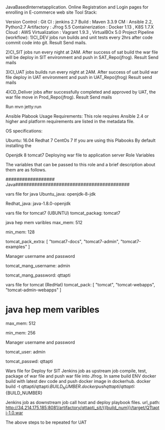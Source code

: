 
JavaBasedInternetapplication.
Online Registration and Login pages for enrolling in E-commerce web site Tool Stack:

Version Control : Git
CI : jenkins 2.7
Build : Maven 3.3.9
CM : Ansible 2.2, Python2.7
Artifactory : Jfrog 5.5
Containerization : Docker 1.13 , K8S 1.7.X
Cloud : AWS
Virtualization : Vagrant 1.9.3 , VirtualBOx 5.0
Project Pipeline (workflow): 1)CI_DEV jobs run builds and unit tests every 2hrs after code commit code into git. Result Send mails.

2)CI_SIT jobs run every night at 2AM. After success of sat build the war file will be deploy in SIT environment and push in SAT_Repo(jfrog). Result Send mails

3)CI_UAT jobs builds run every night at 2AM. After success of uat build war file deploy in UAT environment and push in UAT_Repo(jfrog) Result send mails

4)CD_Deliver jobs after successfully completed and approved by UAT, the war file move in Prod_Repo(jfrog). Result Send mails

Run
mvn jetty:run

Ansible Plabook Usage Requirements:
This role requires Ansible 2.4 or higher and platform requirements are listed in the metadata file.

OS specifications:

Ubuntu: 16.04
Redhat 7
CentOs 7
If you are using this Plabooks By default installing the

Openjdk 8
tomcat7
Deploying war file to application server
Role Variables

The variables that can be passed to this role and a brief description about them are as follows.

################## Java##########################################

vars file for java
Ubuntu_java: openjdk-8-jdk

Redhat_java: java-1.8.0-openjdk

vars file for tomcat7 (UBUNTU)
tomcat_packag: tomcat7

java hep mem varibles
max_mem: 512

min_mem: 128

tomcat_pack_extra: [ "tomcat7-docs", "tomcat7-admin", "tomcat7-examples" ]

Manager username and password

tomcat_mang_username: admin

tomcat_mang_password: qttapti

vars file for tomcat (RedHat)
tomcat_pack: [ "tomcat", "tomcat-webapps", "tomcat-admin-webapps" ]

# java hep mem varibles
max_mem: 512

min_mem: 256

Manager username and password

tomcat_user: admin

tomcat_passwd: qttapti

Wars file for Deploy for SIT
Jenkins job as upstream job compile, test, package of war file and push war file into Jfrog. In same build ENV docker build with latest dev code and push docker image in dockerhub. docker build -t qttapti/qttapti:${BUILD_NUMBER} . docker push qttapti/qttapti:${BUILD_NUMBER}

Jenkins job as downstream job call host and deploy playbook files. url_path: http://34.214.175.185:8081/artifactory/qttapti_sit/{{build_num}}/target/QTtapti-1.0.war

The above steps to be repeated for UAT
